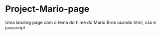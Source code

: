 # Project-Mario-page
Uma landing page com o tema do filme do Mario Bros usando html, css e javascript

